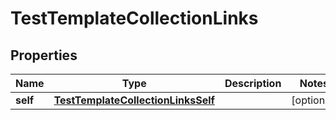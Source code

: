

# TestTemplateCollectionLinks


## Properties

| Name | Type | Description | Notes |
|------------ | ------------- | ------------- | -------------|
|**self** | [**TestTemplateCollectionLinksSelf**](TestTemplateCollectionLinksSelf.md) |  |  [optional] |



